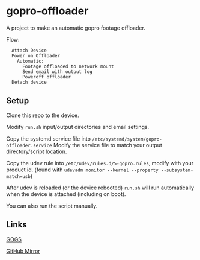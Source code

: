 # gopro-offloader

A project to make an automatic gopro footage offloader.

Flow:
```
  Attach Device
  Power on Offloader
    Automatic:
      Footage offloaded to network mount
      Send email with output log
      Poweroff offloader
  Detach device
```

## Setup
Clone this repo to the device.

Modify `run.sh` input/output directories and email settings.

Copy the systemd service file into `/etc/systemd/system/gopro-offloader.service`
Modify the service file to match your output directory/script location.

Copy the udev rule into `/etc/udev/rules.d/5-gopro.rules`, modify with your product id.
(found with `udevadm monitor --kernel --property --subsystem-match=usb`)

After udev is reloaded (or the device rebooted) `run.sh` will run automatically when the device
is attached (including on boot).

You can also run the script manually.

## Links
[GOGS](https://box.rhowell.io/gogs/ryan/gopro-offloader)

[GitHub Mirror](https://github.com/TheRyanHowell/gopro-offloader)
